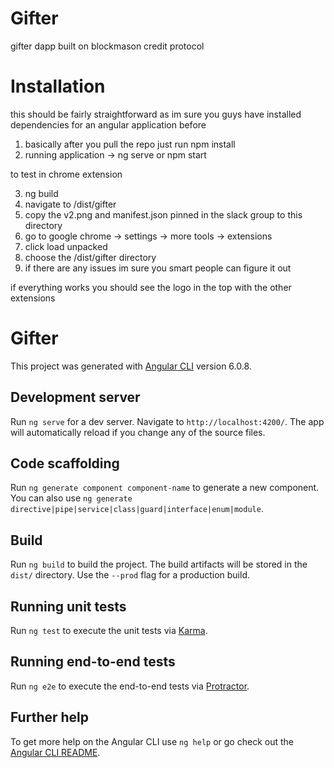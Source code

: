 # Gifter

gifter dapp built on blockmason credit protocol

# Installation

this should be fairly straightforward as im sure you guys have installed dependencies for an angular application before

1. basically after you pull the repo just run npm install
2. running application -> ng serve or npm start

to test in chrome extension

3. ng build
4. navigate to /dist/gifter
5. copy the v2.png and manifest.json pinned in the slack group to this directory
6. go to google chrome -> settings -> more tools -> extensions
7. click load unpacked
8. choose the /dist/gifter directory 
9. if there are any issues im sure you smart people can figure it out

if everything works you should see the logo in the top with the other extensions

# Gifter

This project was generated with [Angular CLI](https://github.com/angular/angular-cli) version 6.0.8.

## Development server

Run `ng serve` for a dev server. Navigate to `http://localhost:4200/`. The app will automatically reload if you change any of the source files.

## Code scaffolding

Run `ng generate component component-name` to generate a new component. You can also use `ng generate directive|pipe|service|class|guard|interface|enum|module`.

## Build

Run `ng build` to build the project. The build artifacts will be stored in the `dist/` directory. Use the `--prod` flag for a production build.

## Running unit tests

Run `ng test` to execute the unit tests via [Karma](https://karma-runner.github.io).

## Running end-to-end tests

Run `ng e2e` to execute the end-to-end tests via [Protractor](http://www.protractortest.org/).

## Further help

To get more help on the Angular CLI use `ng help` or go check out the [Angular CLI README](https://github.com/angular/angular-cli/blob/master/README.md).